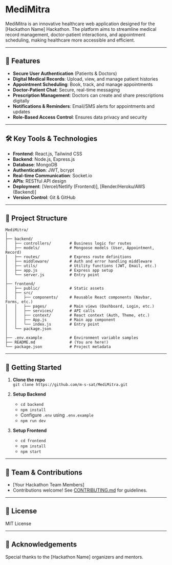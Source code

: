 # MediMitra

MediMitra is an innovative healthcare web application designed for the [Hackathon Name] Hackathon. The platform aims to streamline medical record management, doctor-patient interactions, and appointment scheduling, making healthcare more accessible and efficient.

---

## 🚀 Features

- **Secure User Authentication** (Patients & Doctors)
- **Digital Medical Records**: Upload, view, and manage patient histories
- **Appointment Scheduling**: Book, track, and manage appointments
- **Doctor-Patient Chat**: Secure, real-time messaging
- **Prescription Management**: Doctors can create and share prescriptions digitally
- **Notifications & Reminders**: Email/SMS alerts for appointments and updates
- **Role-Based Access Control**: Ensures data privacy and security

---

## 🛠️ Key Tools & Technologies

- **Frontend**: React.js, Tailwind CSS
- **Backend**: Node.js, Express.js
- **Database**: MongoDB
- **Authentication**: JWT, bcrypt
- **Real-time Communication**: Socket.io
- **APIs**: RESTful API design
- **Deployment**: [Vercel/Netlify (Frontend)], [Render/Heroku/AWS (Backend)]
- **Version Control**: Git & GitHub

---

## 📁 Project Structure

```plaintext
MediMitra/
│
├── backend/
│   ├── controllers/        # Business logic for routes
│   ├── models/             # Mongoose models (User, Appointment, Record)
│   ├── routes/             # Express route definitions
│   ├── middleware/         # Auth and error handling middleware
│   ├── utils/              # Utility functions (JWT, Email, etc.)
│   ├── app.js              # Express app setup
│   └── server.js           # Entry point
│
├── frontend/
│   ├── public/             # Static assets
│   ├── src/
│   │   ├── components/     # Reusable React components (Navbar, Forms, etc.)
│   │   ├── pages/          # Main views (Dashboard, Login, etc.)
│   │   ├── services/       # API calls
│   │   ├── context/        # React context (Auth, Theme, etc.)
│   │   ├── App.js          # Main app component
│   │   └── index.js        # Entry point
│   └── package.json
│
├── .env.example            # Environment variable samples
├── README.md               # (You are here!)
└── package.json            # Project metadata
```

---

## 🏁 Getting Started

1. **Clone the repo**  
   `git clone https://github.com/m-s-sat/MediMitra.git`

2. **Setup Backend**  
   - `cd backend`
   - `npm install`
   - Configure `.env` using `.env.example`
   - `npm run dev`

3. **Setup Frontend**  
   - `cd frontend`
   - `npm install`
   - `npm start`

---

## 🤝 Team & Contributions

- [Your Hackathon Team Members]
- Contributions welcome! See [CONTRIBUTING.md](CONTRIBUTING.md) for guidelines.

---

## 📄 License

MIT License

---

## 🙌 Acknowledgements

Special thanks to the [Hackathon Name] organizers and mentors.
